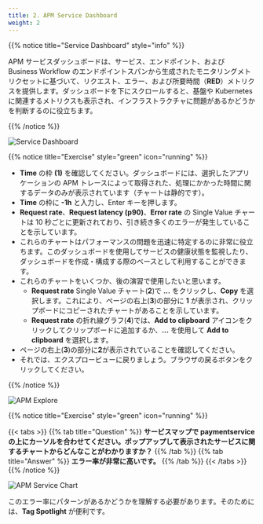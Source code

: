 ```yaml
---
title: 2. APM Service Dashboard
weight: 2
---
```


{{% notice title="Service Dashboard" style="info" %}}

APM サービスダッシュボードは、サービス、エンドポイント、および Business Workflow のエンドポイントスパンから生成されたモニタリングメトリクセットに基づいて、リクエスト、エラー、および所要時間（**RED**）メトリクスを提供します。ダッシュボードを下にスクロールすると、基盤や Kubernetes に関連するメトリクスも表示され、インフラストラクチャに問題があるかどうかを判断するのに役立ちます。

{{% /notice %}}

![Service Dashboard](../images/apm-service-dashboard.png)

{{% notice title="Exercise" style="green" icon="running" %}}

* **Time** の枠 **(1)** を確認してください。ダッシュボードには、選択したアプリケーションの APM トレースによって取得された、処理にかかった時間に関するデータのみが表示されています（チャートは静的です）。
* **Time** の枠に **-1h** と入力し、Enter キーを押します。
* **Request rate**、**Request latency (p90)**、**Error rate** の Single Value チャートは 10 秒ごとに更新されており、引き続き多くのエラーが発生していることを示しています。
* これらのチャートはパフォーマンスの問題を迅速に特定するのに非常に役立ちます。このダッシュボードを使用してサービスの健康状態を監視したり、ダッシュボードを作成・構成する際のベースとして利用することができます。
* これらのチャートをいくつか、後の演習で使用したいと思います。
  * **Request rate** Single Value チャート(**2**)で **...** をクリックし、**Copy** を選択します。これにより、ページの右上(**3**)の部分に **1** が表示され、クリップボードにコピーされたチャートがあることを示しています。
  * **Request rate** の折れ線グラフ(**4**)では、**Add to clipboard** アイコンをクリックしてクリップボードに追加するか、**...** を使用して **Add to clipboard** を選択します。
* ページの右上(**3**)の部分に**2**が表示されていることを確認してください。
* それでは、エクスプロービューに戻りましょう。ブラウザの戻るボタンをクリックしてください。

{{% /notice %}}

![APM Explore](../images/apm-explore.png)

{{% notice title="Exercise" style="green" icon="running" %}}

{{< tabs >}}
{{% tab title="Question" %}}
**サービスマップで **paymentservice** の上にカーソルを合わせてください。ポップアップして表示されたサービスに関するチャートからどんなことがわかりますか？**
{{% /tab %}}
{{% tab title="Answer" %}}
**エラー率が非常に高いです。**
{{% /tab %}}
{{< /tabs >}}
{{% /notice %}}

![APM Service Chart](../images/apm-service-popup-chart.png)

このエラー率にパターンがあるかどうかを理解する必要があります。そのためには、**Tag Spotlight** が便利です。
